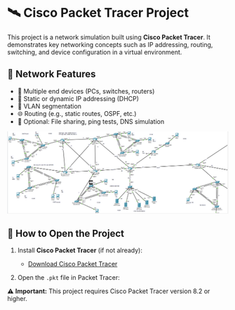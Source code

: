 # 🛰️ Cisco Packet Tracer Project

This project is a network simulation built using **Cisco Packet Tracer**. 
It demonstrates key networking concepts such as IP addressing, routing, switching, and device configuration in a virtual environment.

## 🧱 Network Features

- 🔌 Multiple end devices (PCs, switches, routers)
- 📡 Static or dynamic IP addressing (DHCP)
- 🔐 VLAN segmentation
- 🌐 Routing (e.g., static routes, OSPF, etc.)
- 📂 Optional: File sharing, ping tests, DNS simulation

![Alt text](photo2.png)


## 🚀 How to Open the Project

1. Install **Cisco Packet Tracer** (if not already):
   - [Download Cisco Packet Tracer](https://www.netacad.com/portal/resources/packet-tracer)

2. Open the `.pkt` file in Packet Tracer:

⚠️ **Important:** This project requires Cisco Packet Tracer version 8.2 or higher.
